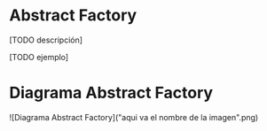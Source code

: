 # Abstract Factory

[TODO descripción]


[TODO ejemplo]

# Diagrama Abstract Factory

![Diagrama Abstract Factory]("aqui va el nombre de la imagen".png)
